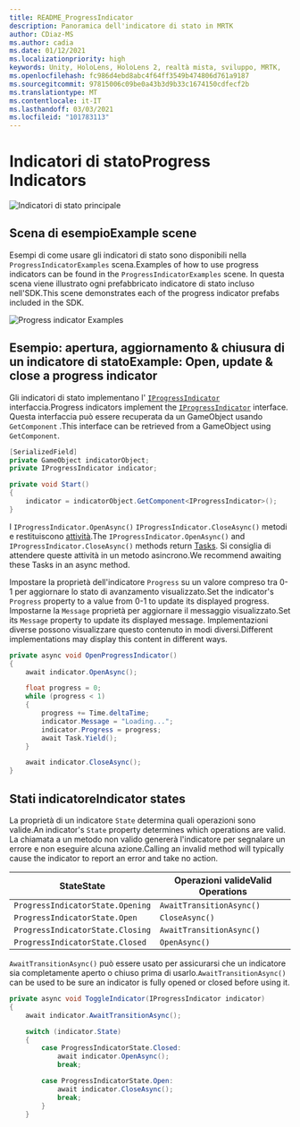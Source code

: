 ```yaml
---
title: README_ProgressIndicator
description: Panoramica dell'indicatore di stato in MRTK
author: CDiaz-MS
ms.author: cadia
ms.date: 01/12/2021
ms.localizationpriority: high
keywords: Unity, HoloLens, HoloLens 2, realtà mista, sviluppo, MRTK,
ms.openlocfilehash: fc986d4ebd8abc4f64ff3549b474806d761a9187
ms.sourcegitcommit: 97815006c09be0a43b3d9b33c1674150cdfecf2b
ms.translationtype: MT
ms.contentlocale: it-IT
ms.lasthandoff: 03/03/2021
ms.locfileid: "101783113"
---
```

# <a name="progress-indicators"></a><span data-ttu-id="aad0e-104">Indicatori di stato</span><span class="sxs-lookup"><span data-stu-id="aad0e-104">Progress Indicators</span></span>

![Indicatori di stato principale](Images/ProgressIndicator/MRTK_ProgressIndicator_Main.png)

## <a name="example-scene"></a><span data-ttu-id="aad0e-106">Scena di esempio</span><span class="sxs-lookup"><span data-stu-id="aad0e-106">Example scene</span></span>

<span data-ttu-id="aad0e-107">Esempi di come usare gli indicatori di stato sono disponibili nella `ProgressIndicatorExamples` scena.</span><span class="sxs-lookup"><span data-stu-id="aad0e-107">Examples of how to use progress indicators can be found in the `ProgressIndicatorExamples` scene.</span></span> <span data-ttu-id="aad0e-108">In questa scena viene illustrato ogni prefabbricato indicatore di stato incluso nell'SDK.</span><span class="sxs-lookup"><span data-stu-id="aad0e-108">This scene demonstrates each of the progress indicator prefabs included in the SDK.</span></span>

<img src="Images/ProgressIndicator/MRTK_ProgressIndicator_Examples.png" alt="Progress indicator Examples">

## <a name="example-open-update--close-a-progress-indicator"></a><span data-ttu-id="aad0e-109">Esempio: apertura, aggiornamento & chiusura di un indicatore di stato</span><span class="sxs-lookup"><span data-stu-id="aad0e-109">Example: Open, update & close a progress indicator</span></span>

<span data-ttu-id="aad0e-110">Gli indicatori di stato implementano l' [`IProgressIndicator`](xref:Microsoft.MixedReality.Toolkit.UI.IProgressIndicator) interfaccia.</span><span class="sxs-lookup"><span data-stu-id="aad0e-110">Progress indicators implement the [`IProgressIndicator`](xref:Microsoft.MixedReality.Toolkit.UI.IProgressIndicator) interface.</span></span> <span data-ttu-id="aad0e-111">Questa interfaccia può essere recuperata da un GameObject usando `GetComponent` .</span><span class="sxs-lookup"><span data-stu-id="aad0e-111">This interface can be retrieved from a GameObject using `GetComponent`.</span></span>

```c#
[SerializedField]
private GameObject indicatorObject;
private IProgressIndicator indicator;

private void Start()
{
    indicator = indicatorObject.GetComponent<IProgressIndicator>();
}
```

<span data-ttu-id="aad0e-112">I `IProgressIndicator.OpenAsync()` `IProgressIndicator.CloseAsync()` metodi e restituiscono [attività](xref:System.Threading.Tasks.Task).</span><span class="sxs-lookup"><span data-stu-id="aad0e-112">The `IProgressIndicator.OpenAsync()` and `IProgressIndicator.CloseAsync()` methods return [Tasks](xref:System.Threading.Tasks.Task).</span></span> <span data-ttu-id="aad0e-113">Si consiglia di attendere queste attività in un metodo asincrono.</span><span class="sxs-lookup"><span data-stu-id="aad0e-113">We recommend awaiting these Tasks in an async method.</span></span>

<span data-ttu-id="aad0e-114">Impostare la proprietà dell'indicatore `Progress` su un valore compreso tra 0-1 per aggiornare lo stato di avanzamento visualizzato.</span><span class="sxs-lookup"><span data-stu-id="aad0e-114">Set the indicator's `Progress` property to a value from 0-1 to update its displayed progress.</span></span> <span data-ttu-id="aad0e-115">Impostarne la `Message` proprietà per aggiornare il messaggio visualizzato.</span><span class="sxs-lookup"><span data-stu-id="aad0e-115">Set its `Message` property to update its displayed message.</span></span> <span data-ttu-id="aad0e-116">Implementazioni diverse possono visualizzare questo contenuto in modi diversi.</span><span class="sxs-lookup"><span data-stu-id="aad0e-116">Different implementations may display this content in different ways.</span></span>

```c#
private async void OpenProgressIndicator()
{
    await indicator.OpenAsync();

    float progress = 0;
    while (progress < 1)
    {
        progress += Time.deltaTime;
        indicator.Message = "Loading...";
        indicator.Progress = progress;
        await Task.Yield();
    }

    await indicator.CloseAsync();
}
```

## <a name="indicator-states"></a><span data-ttu-id="aad0e-117">Stati indicatore</span><span class="sxs-lookup"><span data-stu-id="aad0e-117">Indicator states</span></span>

<span data-ttu-id="aad0e-118">La proprietà di un indicatore `State` determina quali operazioni sono valide.</span><span class="sxs-lookup"><span data-stu-id="aad0e-118">An indicator's `State` property determines which operations are valid.</span></span> <span data-ttu-id="aad0e-119">La chiamata a un metodo non valido genererà l'indicatore per segnalare un errore e non eseguire alcuna azione.</span><span class="sxs-lookup"><span data-stu-id="aad0e-119">Calling an invalid method will typically cause the indicator to report an error and take no action.</span></span>

<span data-ttu-id="aad0e-120">State</span><span class="sxs-lookup"><span data-stu-id="aad0e-120">State</span></span> | <span data-ttu-id="aad0e-121">Operazioni valide</span><span class="sxs-lookup"><span data-stu-id="aad0e-121">Valid Operations</span></span>
--- | ---
`ProgressIndicatorState.Opening` | `AwaitTransitionAsync()`
`ProgressIndicatorState.Open` | `CloseAsync()`
`ProgressIndicatorState.Closing` | `AwaitTransitionAsync()`
`ProgressIndicatorState.Closed` | `OpenAsync()`

<span data-ttu-id="aad0e-122">`AwaitTransitionAsync()` può essere usato per assicurarsi che un indicatore sia completamente aperto o chiuso prima di usarlo.</span><span class="sxs-lookup"><span data-stu-id="aad0e-122">`AwaitTransitionAsync()` can be used to be sure an indicator is fully opened or closed before using it.</span></span>

```c#
private async void ToggleIndicator(IProgressIndicator indicator)
{
    await indicator.AwaitTransitionAsync();

    switch (indicator.State)
    {
        case ProgressIndicatorState.Closed:
            await indicator.OpenAsync();
            break;

        case ProgressIndicatorState.Open:
            await indicator.CloseAsync();
            break;
        }
    }
```
